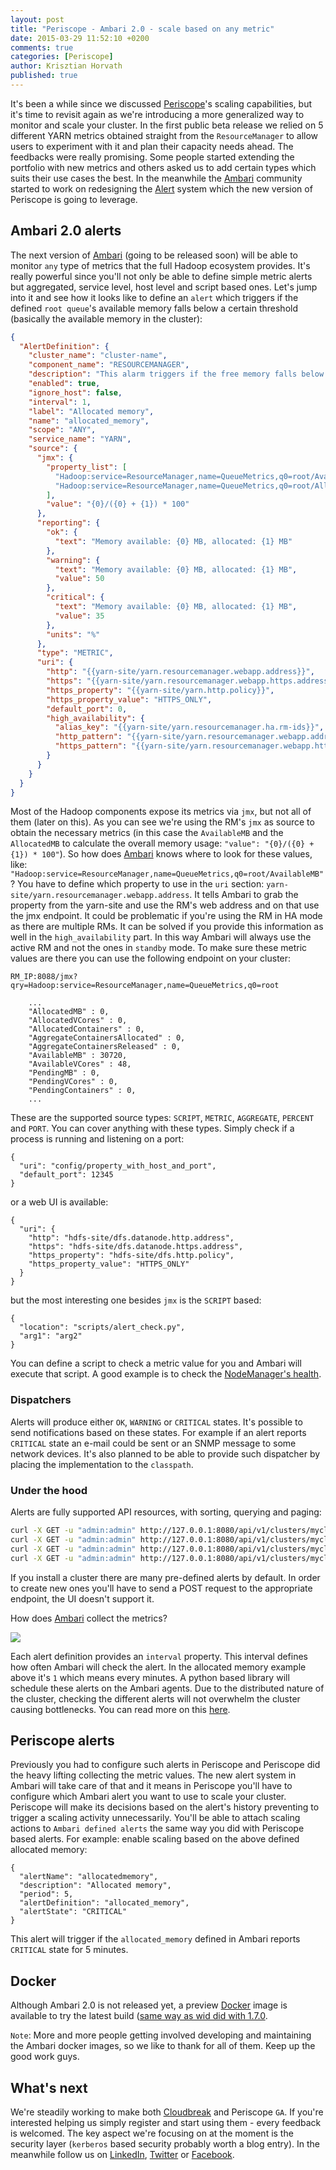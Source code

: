 ```yaml
---
layout: post
title: "Periscope - Ambari 2.0 - scale based on any metric"
date: 2015-03-29 11:52:10 +0200
comments: true
categories: [Periscope]
author: Krisztian Horvath
published: true
---
```


It's been a while since we discussed [Periscope](http://sequenceiq.com/periscope/)'s scaling capabilities, but it's time to revisit again as we're introducing a more generalized way to monitor and scale your cluster. In the first public beta release we relied on 5 different YARN metrics obtained straight from the `ResourceManager` to allow users to experiment with it and plan their capacity needs ahead. The feedbacks were really promising. Some people started extending the portfolio with new metrics and others asked us to add certain types which suits their use cases the best. In the meanwhile the [Ambari](https://ambari.apache.org) community started to work on redesigning the [Alert](https://issues.apache.org/jira/browse/AMBARI-6354) system which the new version of Periscope is going to leverage.

## Ambari 2.0 alerts

The next version of [Ambari](https://ambari.apache.org/) (going to be released soon) will be able to monitor `any` type of metrics that the full Hadoop ecosystem provides. It's really powerful since you'll not only be able to define simple metric alerts but aggregated, service level, host level and script based ones. Let's jump into it and see how it looks like to define an `alert` which triggers if the defined `root queue`'s available memory falls below a certain threshold (basically the available memory in the cluster):
```json
{
  "AlertDefinition": {
    "cluster_name": "cluster-name",
    "component_name": "RESOURCEMANAGER",
    "description": "This alarm triggers if the free memory falls below a certain threshold. The threshold values are in percent.",
    "enabled": true,
    "ignore_host": false,
    "interval": 1,
    "label": "Allocated memory",
    "name": "allocated_memory",
    "scope": "ANY",
    "service_name": "YARN",
    "source": {
      "jmx": {
        "property_list": [
          "Hadoop:service=ResourceManager,name=QueueMetrics,q0=root/AvailableMB",
          "Hadoop:service=ResourceManager,name=QueueMetrics,q0=root/AllocatedMB"
        ],
        "value": "{0}/({0} + {1}) * 100"
      },
      "reporting": {
        "ok": {
          "text": "Memory available: {0} MB, allocated: {1} MB"
        },
        "warning": {
          "text": "Memory available: {0} MB, allocated: {1} MB",
          "value": 50
        },
        "critical": {
          "text": "Memory available: {0} MB, allocated: {1} MB",
          "value": 35
        },
        "units": "%"
      },
      "type": "METRIC",
      "uri": {
        "http": "{{yarn-site/yarn.resourcemanager.webapp.address}}",
        "https": "{{yarn-site/yarn.resourcemanager.webapp.https.address}}",
        "https_property": "{{yarn-site/yarn.http.policy}}",
        "https_property_value": "HTTPS_ONLY",
        "default_port": 0,
        "high_availability": {
          "alias_key": "{{yarn-site/yarn.resourcemanager.ha.rm-ids}}",
          "http_pattern": "{{yarn-site/yarn.resourcemanager.webapp.address.{{alias}}}}",
          "https_pattern": "{{yarn-site/yarn.resourcemanager.webapp.https.address.{{alias}}}}"
        }
      }
    }
  }
}
```
<!--more-->

Most of the Hadoop components expose its metrics via `jmx`, but not all of them (later on this). As you can see we're using the RM's `jmx` as source to obtain the necessary metrics (in this case the `AvailableMB` and the `AllocatedMB` to calculate the overall memory usage: `"value": "{0}/({0} + {1}) * 100"`). So how does [Ambari](https://ambari.apache.org/) knows where to look for these values, like: `"Hadoop:service=ResourceManager,name=QueueMetrics,q0=root/AvailableMB"`? You have to define which property to use in the `uri` section: `yarn-site/yarn.resourcemanager.webapp.address`. It tells Ambari to grab the property from the yarn-site and use the RM's web address and on that use the jmx endpoint. It could be problematic if you're using the RM in HA mode as there are multiple RMs. It can be solved if you provide this information as well in the `high_availability` part. In this way Ambari will always use the active RM and not the ones in `standby` mode. To make sure these metric values are there you can use the following endpoint on your cluster:
```
RM_IP:8088/jmx?qry=Hadoop:service=ResourceManager,name=QueueMetrics,q0=root
```
```
    ...
    "AllocatedMB" : 0,
    "AllocatedVCores" : 0,
    "AllocatedContainers" : 0,
    "AggregateContainersAllocated" : 0,
    "AggregateContainersReleased" : 0,
    "AvailableMB" : 30720,
    "AvailableVCores" : 48,
    "PendingMB" : 0,
    "PendingVCores" : 0,
    "PendingContainers" : 0,
    ...
```
These are the supported source types: `SCRIPT`, `METRIC`, `AGGREGATE`, `PERCENT` and `PORT`. You can cover anything with these types. Simply check if a process is running and listening on a port:
```
{
  "uri": "config/property_with_host_and_port",
  "default_port": 12345
}
```
or a web UI is available:
```
{
  "uri": {
    "http": "hdfs-site/dfs.datanode.http.address",
    "https": "hdfs-site/dfs.datanode.https.address",
    "https_property": "hdfs-site/dfs.http.policy",
    "https_property_value": "HTTPS_ONLY"
  }
}
```
but the most interesting one besides `jmx` is the `SCRIPT` based:
```
{
  "location": "scripts/alert_check.py",
  "arg1": "arg2"
}
```
You can define a script to check a metric value for you and Ambari will execute that script. A good example is to check the [NodeManager's health](https://github.com/apache/ambari/blob/trunk/ambari-server/src/main/resources/common-services/YARN/2.1.0.2.0/package/alerts/alert_nodemanager_health.py).

### Dispatchers

Alerts will produce either `OK`, `WARNING` or `CRITICAL` states. It's possible to send notifications based on these states. For example if an alert reports `CRITICAL` state an e-mail could be sent or an SNMP message to some network devices. It's also planned to be able to provide such dispatcher by placing the implementation to the `classpath`.

### Under the hood

Alerts are fully supported API resources, with sorting, querying and paging:
```bash
curl -X GET -u "admin:admin" http://127.0.0.1:8080/api/v1/clusters/mycluster/alert_definitions
curl -X GET -u "admin:admin" http://127.0.0.1:8080/api/v1/clusters/mycluster/alert_history
curl -X GET -u "admin:admin" http://127.0.0.1:8080/api/v1/clusters/mycluster/alerts
curl -X GET -u "admin:admin" http://127.0.0.1:8080/api/v1/clusters/mycluster/alert_groups
```
If you install a cluster there are many pre-defined alerts by default. In order to create new ones you'll have to send a POST request to the appropriate endpoint, the UI doesn't support it.

How does [Ambari](https://ambari.apache.org/) collect the metrics?

![](https://raw.githubusercontent.com/sequenceiq/sequenceiq-samples/master/images/ambari_alrts.png)

Each alert definition provides an `interval` property. This interval defines how often Ambari will check the alert. In the allocated memory example above it's `1` which means every minutes. A python based library will schedule these alerts on the Ambari agents. Due to the distributed nature of the cluster, checking the different alerts will not overwhelm the cluster causing bottlenecks. You can read more on this [here](https://issues.apache.org/jira/secure/attachment/12677952/AlertTechDesignPublic.pdf).

## Periscope alerts

Previously you had to configure such alerts in Periscope and Periscope did the heavy lifting collecting the metric values. The new alert system in Ambari will take care of that and it means in Periscope you'll have to configure which Ambari alert you want to use to scale your cluster. Periscope will make its decisions based on the alert's history preventing to trigger a scaling activity unnecessarily. You'll be able to attach scaling actions to `Ambari defined alerts` the same way you did with Periscope based alerts. For example: enable scaling based on the above defined allocated memory:
```
{
  "alertName": "allocatedmemory",
  "description": "Allocated memory",
  "period": 5,
  "alertDefinition": "allocated_memory",
  "alertState": "CRITICAL"
}
```
This alert will trigger if the `allocated_memory` defined in Ambari reports `CRITICAL` state for 5 minutes.

## Docker

Although Ambari 2.0 is not released yet, a preview [Docker](https://github.com/sequenceiq/docker-ambari/tree/2.0.0) image is available to try the latest build ([same way as wid did with 1.7.0](http://blog.sequenceiq.com/blog/2014/12/04/multinode-ambari-1-7-0/).

`Note`: More and more people getting involved developing and maintaining the Ambari docker images, so we like to thank for all of them. Keep up the good work guys.

## What's next

We're steadily working to make both [Cloudbreak](http://blog.sequenceiq.com/blog/2014/12/23/cloudbreak-on-hdp-2-dot-2/) and Periscope `GA`. If you're interested helping us simply register and start using them - every feedback is welcomed. The key aspect we're focusing on at the moment is the security layer (`kerberos` based security probably worth a blog entry). In the meanwhile follow us on [LinkedIn](https://www.linkedin.com/company/sequenceiq/), [Twitter](https://twitter.com/sequenceiq) or [Facebook](https://www.facebook).
